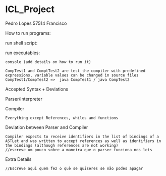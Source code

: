 # ICL_Project

Pedro Lopes 57514
Francisco

How to run programs:

  run shell script:

  run executables:

    console (add details on how to run it)

    CompTest1 and ComptTest2 are test the compiler with predefined expressions, variable values can be changed in source files
    CompTest1/CompTest2 =>  java CompTest1 / java CompTest2 
    
Accepted Syntax + Deviations

  Parser/Interpreter

  Compiler

    Everything except References, whiles and functions

  Deviation between Parser and Compiler

    Compiler expects to receive identifiers in the list of bindings of a ASTLet and was written to accept references as well as identifiers in the bindings (although references are not working)
    //escreve um pouco sobre a maneira que o parser funciona nos lets

Extra Details

    //Escreve aqui quem fez o quê se quiseres se não podes apagar
